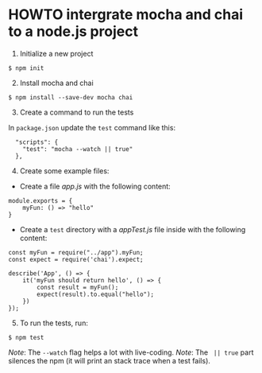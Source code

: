 # HOWTO intergrate mocha and chai to a node.js project

1. Initialize a new project

```
$ npm init
```

2. Install mocha and chai

```
$ npm install --save-dev mocha chai
```

3. Create a command to run the tests

In `package.json` update the `test` command like this:

```
  "scripts": {
    "test": "mocha --watch || true"
  },
```

4. Create some example files:

* Create a file *app.js* with the following content:

```
module.exports = {
    myFun: () => "hello"
}
```

* Create a `test` directory with a *appTest.js* file inside with the following content:
```
const myFun = require("../app").myFun;
const expect = require('chai').expect;

describe('App', () => {
    it('myFun should return hello', () => {
        const result = myFun();
        expect(result).to.equal("hello");
    })
});
```


5. To run the tests, run:

```
$ npm test
```

*Note*: The `--watch` flag helps a lot with live-coding.
*Note*: The ` || true` part silences the npm (it will print an stack trace when a test fails).
